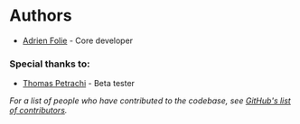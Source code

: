 # Authors

* [Adrien Folie](https://github.com/folieadrien) - Core developer

### Special thanks to:

* [Thomas Petrachi](https://github.com/petrachi) - Beta tester

*For a list of people who have contributed to the codebase, see
[GitHub's list of contributors](https://github.com/grounds/grounds.io/graphs/contributors).*
